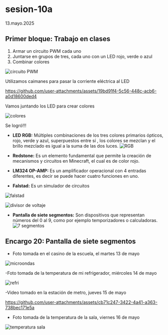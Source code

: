 # sesion-10a

13.mayo.2025

## Primer bloque: Trabajo en clases

1. Armar un circuito PWM cada uno 
2. Juntarse en grupos de tres, cada uno con un LED rojo, verde o azul 
3. Combinar colores
   
![circuito PWM](https://github.com/user-attachments/assets/9f6b321f-8bf6-41f9-8942-642cd73f74f3)

Utilizamos caimanes para pasar la corriente eléctrica al LED

https://github.com/user-attachments/assets/19bd91f4-5c56-448c-acb6-a0d18600ded4

Vamos juntando los LED para crear colores 

![colores](https://github.com/user-attachments/assets/e3712eff-c7cf-4abc-8012-da8dc8462750)

 Se logró!!!
   
- **LED RGB:** Múltiples combinaciones de los tres colores primarios ópticos, rojo, verde y azul, superpuestos entre sí , los colores se mezclan y el brillo mezclado es igual a la suma de las dos luces. 
![RGB](https://github.com/user-attachments/assets/28830b76-5908-471c-a537-e0ab3e200295)

- **Redstone:** Es un elemento fundamental que permite la creación de mecanismos y circuitos en Minecraft, el cual es de color rojo.

- **LM324 OP-AMP:** Es un amplificador operacional con 4 entradas diferentes, es decir se puede hacer cuatro funciones en uno.
- **Falstad:** Es un simulador de circuitos 

![falstad](https://github.com/user-attachments/assets/c2260629-9bf7-4df2-8787-9170b633ffc7)

![divisor de voltaje ](https://github.com/user-attachments/assets/ac16adda-3fce-4ae0-ae1c-d73f35bc6bed)

- **Pantalla de siete segmentos:** Son dispositivos que representan números del 0 al 9, como por ejemplo temporizadores o calculadoras.
![7 segmentos](https://github.com/user-attachments/assets/09814b6e-d838-49a0-b772-ced0c1be9c75)

## Encargo 20: Pantalla de siete segmentos
- Foto tomada en el casino de la escuela, el martes 13 de mayo

![microondas](https://github.com/user-attachments/assets/1782ed6c-6180-48c2-bb92-2ed6377dcaae)

-Foto tomada de la temperatura de mi refrigerador, miércoles 14 de mayo

![refri](https://github.com/user-attachments/assets/8829152b-fa0a-4c33-89c3-ef073c0c6d57)

-Video tomado en la estación de metro, jueves 15 de mayo

https://github.com/user-attachments/assets/cb71c247-3422-4a41-a363-738bec171e5a

- Foto tomada de la temperatura de la sala, viernes 16 de mayo

![temperatura sala](https://github.com/user-attachments/assets/41e816dd-1e32-4e6e-810f-92c2afda43cb)






